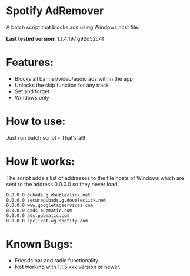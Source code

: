 # Spotify AdRemover
A batch script that blocks ads using Windows host file.

**Last tested version:** 1.1.4.197.g92d52c4f

# Features:
* Blocks all banner/video/audio ads within the app
* Unlocks the skip function for any track
* Set and forget
* Windows only

# How to use:
Just run batch script - That's all!

# How it works:
The script adds a list of addresses to the file hosts of Windows which are sent to the address 0.0.0.0 so they never load.

    0.0.0.0 pubads.g.doubleclick.net
    0.0.0.0 securepubads.g.doubleclick.net
    0.0.0.0 www.googletagservices.com
    0.0.0.0 gads.pubmatic.com
    0.0.0.0 ads.pubmatic.com
    0.0.0.0 spclient.wg.spotify.com

# Known Bugs:
* Friends bar and radio functionality.
* Not working with 1.1.5.xxx version or newer.



